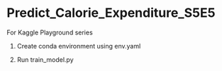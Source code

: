 # Predict_Calorie_Expenditure_S5E5
For Kaggle Playground series


1. Create conda environment using env.yaml

2. Run train_model.py
